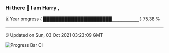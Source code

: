 ### Hi there 👋 I am Harry , 

⏳ Year progress { ██████████████████████▁▁▁▁▁▁▁▁ } 75.38 %

---

⏰ Updated on Sun, 03 Oct 2021 03:23:09 GMT

![Progress Bar CI](https://github.com/duykhang68/duykhang68/workflows/Progress%20Bar%20CI/badge.svg)
